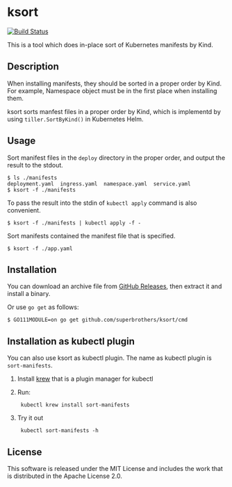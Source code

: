# ksort

[![Build Status](https://travis-ci.org/superbrothers/ksort.svg?branch=master)](https://travis-ci.org/superbrothers/ksort)

This is a tool which does in-place sort of Kubernetes manifests by Kind.

## Description

When installing manifests, they should be sorted in a proper order by Kind. For example, Namespace object must be in the first place when installing them.

ksort sorts manfest files in a proper order by Kind, which is implementd by using `tiller.SortByKind()` in Kubernetes Helm.

## Usage

Sort manifest files in the `deploy` directory in the proper order, and output the result to the stdout.

```
$ ls ./manifests
deployment.yaml  ingress.yaml  namespace.yaml  service.yaml
$ ksort -f ./manifests
```

To pass the result into the stdin of `kubectl apply` command is also convenient.

```
$ ksort -f ./manifests | kubectl apply -f -
```

Sort manifests contained the manifest file that is specified.
```
$ ksort -f ./app.yaml
```

## Installation

You can download an archive file from [GitHub Releases](https://github.com/superbrothers/ksort/releases), then extract it and install a binary.

Or use `go get` as follows:

```
$ GO111MODULE=on go get github.com/superbrothers/ksort/cmd
```

## Installation as kubectl plugin

You can also use ksort as kubectl plugin. The name as kubectl plugin is `sort-manifests`.

1. Install [krew](https://github.com/GoogleContainerTools/krew) that is a plugin manager for kubectl
2. Run:

        kubectl krew install sort-manifests

3. Try it out

        kubectl sort-manifests -h

## License

This software is released under the MIT License and includes the work that is distributed in the Apache License 2.0.
